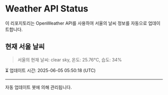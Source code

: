 
# Weather API Status

이 리포지토리는 OpenWeather API를 사용하여 서울의 날씨 정보를 자동으로 업데이트합니다.

## 현재 서울 날씨
> 서울의 현재 날씨: clear sky, 온도: 25.76°C, 습도: 34%

⏳ 업데이트 시간: 2025-06-05 05:50:18 (UTC)

---
자동 업데이트 봇에 의해 관리됩니다.
